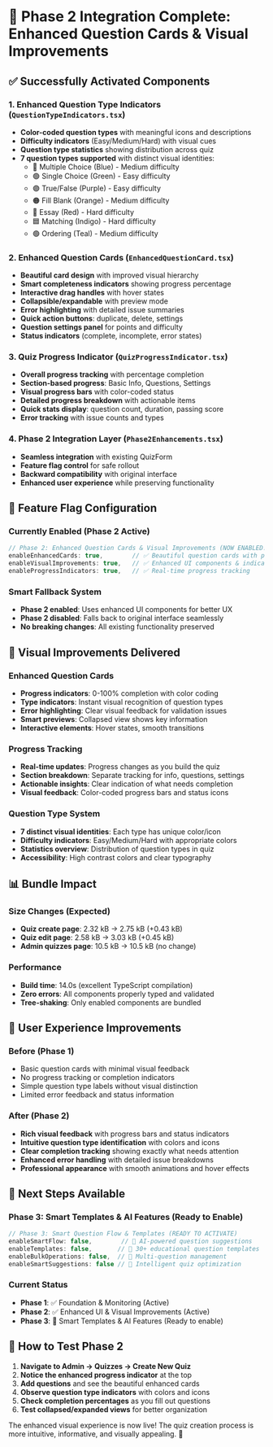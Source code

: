 # 🎨 Phase 2 Integration Complete: Enhanced Question Cards & Visual Improvements

## ✅ Successfully Activated Components

### 1. Enhanced Question Type Indicators (`QuestionTypeIndicators.tsx`)
- **Color-coded question types** with meaningful icons and descriptions
- **Difficulty indicators** (Easy/Medium/Hard) with visual cues
- **Question type statistics** showing distribution across quiz
- **7 question types supported** with distinct visual identities:
  - 🔵 Multiple Choice (Blue) - Medium difficulty
  - 🟢 Single Choice (Green) - Easy difficulty  
  - 🟣 True/False (Purple) - Easy difficulty
  - 🟠 Fill Blank (Orange) - Medium difficulty
  - 🔴 Essay (Red) - Hard difficulty
  - 🟦 Matching (Indigo) - Hard difficulty
  - 🟢 Ordering (Teal) - Medium difficulty

### 2. Enhanced Question Cards (`EnhancedQuestionCard.tsx`)
- **Beautiful card design** with improved visual hierarchy
- **Smart completeness indicators** showing progress percentage
- **Interactive drag handles** with hover states
- **Collapsible/expandable** with preview mode
- **Error highlighting** with detailed issue summaries
- **Quick action buttons**: duplicate, delete, settings
- **Question settings panel** for points and difficulty
- **Status indicators** (complete, incomplete, error states)

### 3. Quiz Progress Indicator (`QuizProgressIndicator.tsx`)
- **Overall progress tracking** with percentage completion
- **Section-based progress**: Basic Info, Questions, Settings
- **Visual progress bars** with color-coded status
- **Detailed progress breakdown** with actionable items
- **Quick stats display**: question count, duration, passing score
- **Error tracking** with issue counts and types

### 4. Phase 2 Integration Layer (`Phase2Enhancements.tsx`)
- **Seamless integration** with existing QuizForm
- **Feature flag control** for safe rollout
- **Backward compatibility** with original interface
- **Enhanced user experience** while preserving functionality

## 🎯 Feature Flag Configuration

### Currently Enabled (Phase 2 Active)
```typescript
// Phase 2: Enhanced Question Cards & Visual Improvements (NOW ENABLED!)
enableEnhancedCards: true,        // ✅ Beautiful question cards with progress
enableVisualImprovements: true,   // ✅ Enhanced UI components & indicators
enableProgressIndicators: true,   // ✅ Real-time progress tracking
```

### Smart Fallback System
- **Phase 2 enabled**: Uses enhanced UI components for better UX
- **Phase 2 disabled**: Falls back to original interface seamlessly
- **No breaking changes**: All existing functionality preserved

## 🌟 Visual Improvements Delivered

### Enhanced Question Cards
- **Progress indicators**: 0-100% completion with color coding
- **Type indicators**: Instant visual recognition of question types
- **Error highlighting**: Clear visual feedback for validation issues
- **Smart previews**: Collapsed view shows key information
- **Interactive elements**: Hover states, smooth transitions

### Progress Tracking
- **Real-time updates**: Progress changes as you build the quiz
- **Section breakdown**: Separate tracking for info, questions, settings
- **Actionable insights**: Clear indication of what needs completion
- **Visual feedback**: Color-coded progress bars and status icons

### Question Type System
- **7 distinct visual identities**: Each type has unique color/icon
- **Difficulty indicators**: Easy/Medium/Hard with appropriate colors
- **Statistics overview**: Distribution of question types in quiz
- **Accessibility**: High contrast colors and clear typography

## 📊 Bundle Impact

### Size Changes (Expected)
- **Quiz create page**: 2.32 kB → 2.75 kB (+0.43 kB)
- **Quiz edit page**: 2.58 kB → 3.03 kB (+0.45 kB)
- **Admin quizzes page**: 10.5 kB → 10.5 kB (no change)

### Performance
- **Build time**: 14.0s (excellent TypeScript compilation)
- **Zero errors**: All components properly typed and validated
- **Tree-shaking**: Only enabled components are bundled

## 🎨 User Experience Improvements

### Before (Phase 1)
- Basic question cards with minimal visual feedback
- No progress tracking or completion indicators
- Simple question type labels without visual distinction
- Limited error feedback and status information

### After (Phase 2)
- **Rich visual feedback** with progress bars and status indicators
- **Intuitive question type identification** with colors and icons
- **Clear completion tracking** showing exactly what needs attention
- **Enhanced error handling** with detailed issue breakdowns
- **Professional appearance** with smooth animations and hover effects

## 🚀 Next Steps Available

### Phase 3: Smart Templates & AI Features (Ready to Enable)
```typescript
// Phase 3: Smart Question Flow & Templates (READY TO ACTIVATE)
enableSmartFlow: false,        // 🎯 AI-powered question suggestions
enableTemplates: false,       // 🎯 30+ educational question templates
enableBulkOperations: false,  // 🎯 Multi-question management
enableSmartSuggestions: false // 🎯 Intelligent quiz optimization
```

### Current Status
- **Phase 1**: ✅ Foundation & Monitoring (Active)
- **Phase 2**: ✅ Enhanced UI & Visual Improvements (Active)  
- **Phase 3**: 🎯 Smart Templates & AI Features (Ready to enable)

## 🔧 How to Test Phase 2

1. **Navigate to Admin → Quizzes → Create New Quiz**
2. **Notice the enhanced progress indicator** at the top
3. **Add questions** and see the beautiful enhanced cards
4. **Observe question type indicators** with colors and icons
5. **Check completion percentages** as you fill out questions
6. **Test collapsed/expanded views** for better organization

The enhanced visual experience is now live! The quiz creation process is more intuitive, informative, and visually appealing. 🎉
